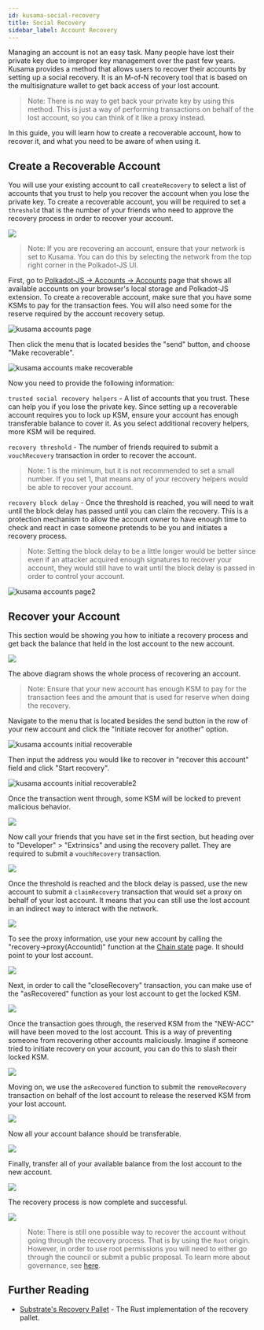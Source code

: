 ```yaml
---
id: kusama-social-recovery
title: Social Recovery
sidebar_label: Account Recovery
---
```


Managing an account is not an easy task. Many people have lost their private key due to improper key management over the past few years. Kusama provides a method that allows users to recover their accounts by setting up a social recovery. It is an M-of-N recovery tool that is based on the multisignature wallet to get back access of your lost account.

> Note: There is no way to get back your private key by using this method. This is just a way of performing transactions on behalf of the lost account, so you can think of it like a proxy instead.

In this guide, you will learn how to create a recoverable account, how to recover it, and what you need to be aware of when using it.

## Create a Recoverable Account

You will use your existing account to call `createRecovery` to select a list of accounts that you trust to help you recover the account when you lose the private key. To create a recoverable account, you will be required to set a `threshold` that is the number of your friends who need to approve the recovery process in order to recover your account.

![](/img/recovery/social-recovery-diag-1.png)

> Note: If you are recovering an account, ensure that your network is set to Kusama. You can do this by selecting the network from the top right corner in the Polkadot-JS UI.

First, go to [Polkadot-JS -> Accounts -> Accounts](https://polkadot.js.org/apps/#/accounts) page that shows all available accounts on your browser's local storage and Polkadot-JS extension. To create a recoverable account, make sure that you have some KSMs to pay for the transaction fees. You will also need some for the reserve required by the account recovery setup.

![kusama accounts page](assets/kusama/kusama_social_recovery_accounts_page.png)

Then click the menu that is located besides the "send" button, and choose "Make recoverable".

![kusama accounts make recoverable](assets/kusama/kusama_make_recoverable.png)

Now you need to provide the following information:

`trusted social recovery helpers` - A list of accounts that you trust. These can help you if you lose the private key. Since setting up a recoverable account requires you to lock up KSM, ensure your account has enough transferable balance to cover it. As you select additional recovery helpers, more KSM will be required.

`recovery threshold` - The number of friends required to submit a `vouchRecovery` transaction in order to recover the account.

> Note: 1 is the minimum, but it is not recommended to set a small number. If you set 1, that means any of your recovery helpers would be able to recover your account.

`recovery block delay` - Once the threshold is reached, you will need to wait until the block delay has passed until you can claim the recovery. This is a protection mechanism to allow the account owner to have enough time to check and react in case someone pretends to be you and initiates a recovery process.

> Note: Setting the block delay to be a little longer would be better since even if an attacker acquired enough signatures to recover your account, they would still have to wait until the block delay is passed in order to control your account.

![kusama accounts page2](assets/kusama/kusama_make_account_recoverable.png)

## Recover your Account

This section would be showing you how to initiate a recovery process and get back the balance that held in the lost account to the new account.

![](/img/recovery/social-recovery-diag-2.png)

The above diagram shows the whole process of recovering an account.

> Note: Ensure that your new account has enough KSM to pay for the transaction fees and the amount that is used for reserve when doing the recovery.

Navigate to the menu that is located besides the send button in the row of your new account and click the "Initiate recover for another" option.

![kusama accounts initial recoverable](assets/kusama/kusama_make_recoverable.png)

Then input the address you would like to recover in "recover this account" field and click "Start recovery".

![kusama accounts initial recoverable2](assets/kusama/kusama_make_account_initial.png)

Once the transaction went through, some KSM will be locked to prevent malicious behavior.

![](/img/recovery/social-recovery-6.png)

Now call your friends that you have set in the first section, but heading over to "Developer" > "Extrinsics" and using the recovery pallet. They are required to submit a `vouchRecovery` transaction.

![](/img/recovery/social-recovery-7.png)

Once the threshold is reached and the block delay is passed, use the new account to submit a `claimRecovery` transaction that would set a proxy on behalf of your lost account. It means that you can still use the lost account in an indirect way to interact with the network.

![](/img/recovery/social-recovery-8.png)

To see the proxy information, use your new account by calling the "recovery->proxy(Accountid)" function at the [Chain state](https://polkadot.js.org/apps/#/chainstate) page. It should point to your lost account.

![](/img/recovery/social-recovery-9.png)

Next, in order to call the "closeRecovery" transaction, you can make use of the "asRecovered" function as your lost account to get the locked KSM.

![](/img/recovery/social-recovery-10.png)

Once the transaction goes through, the reserved KSM from the "NEW-ACC" will have been moved to the lost account. This is a way of preventing someone from recovering other accounts maliciously. Imagine if someone tried to initiate recovery on your account, you can do this to slash their locked KSM.

![](/img/recovery/social-recovery-11.png)

Moving on, we use the `asRecovered` function to submit the `removeRecovery` transaction on behalf of the lost account to release the reserved KSM from your lost account.

![](/img/recovery/social-recovery-12.png)

Now all your account balance should be transferable.

![](/img/recovery/social-recovery-13.png)

Finally, transfer all of your available balance from the lost account to the new account.

![](/img/recovery/social-recovery-14.png)

The recovery process is now complete and successful.

![](/img/recovery/social-recovery-15.png)

> Note: There is still one possible way to recover the account without going through the recovery process. That is by using the `Root` origin. However, in order to use root permissions you will need to either go through the council or submit a public proposal. To learn more about governance, see [here](learn-governance).

## Further Reading

- [Substrate's Recovery Pallet](https://github.com/paritytech/substrate/blob/master/frame/recovery/src/lib.rs) - The Rust implementation of the recovery pallet.
